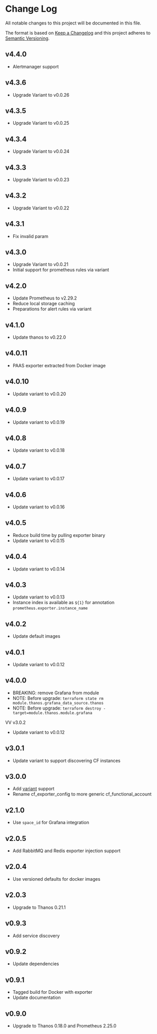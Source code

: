 # Change Log
All notable changes to this project will be documented in this file.

The format is based on [Keep a Changelog](http://keepachangelog.com/)
and this project adheres to [Semantic Versioning](http://semver.org/).
## v4.4.0
- Alertmanager support

## v4.3.6
- Upgrade Variant to v0.0.26

## v4.3.5
- Upgrade Variant to v0.0.25

## v4.3.4
- Upgrade Variant to v0.0.24

## v4.3.3
- Upgrade Variant to v0.0.23

## v4.3.2
- Upgrade Variant to v0.0.22

## v4.3.1
- Fix invalid param

## v4.3.0
- Upgrade Variant to v0.0.21
- Initial support for prometheus rules via variant

## v4.2.0
- Update Prometheus to v2.29.2
- Reduce local storage caching
- Preparations for alert rules via variant

## v4.1.0
- Update thanos to v0.22.0

## v4.0.11
- PAAS exporter extracted from Docker image

## v4.0.10
- Update variant to v0.0.20

## v4.0.9
- Update variant to v0.0.19

## v4.0.8
- Update variant to v0.0.18

## v4.0.7
- Update variant to v0.0.17

## v4.0.6
- Update variant to v0.0.16

## v4.0.5
- Reduce build time by pulling exporter binary
- Update variant to v0.0.15

## v4.0.4
- Update variant to v0.0.14

## v4.0.3
- Update variant to v0.0.13
- Instance index is available as `${1}` for annotation `prometheus.exporter.instance_name`

## v4.0.2
- Update default images

## v4.0.1
- Update variant to v0.0.12

## v4.0.0
- BREAKING: remove Grafana from module
- NOTE: Before upgrade: `terraform state rm module.thanos.grafana_data_source.thanos`
- NOTE: Before upgrade: `terraform destroy -target=module.thanos.module.grafana`

VV v3.0.2
- Update variant to v0.0.12

## v3.0.1
- Update variant to support discovering CF instances

## v3.0.0
- Add [variant](https://github.com/philips-labs/variant) support
- Rename cf_exporter_config to more generic cf_functional_account

## v2.1.0
- Use `space_id` for Grafana integration

## v2.0.5
- Add RabbitMQ and Redis exporter injection support

## v2.0.4
- Use versioned defaults for docker images

## v2.0.3
- Upgrade to Thanos 0.21.1

## v0.9.3
- Add service discovery

## v0.9.2
- Update dependencies

## v0.9.1
- Tagged build for Docker with exporter
- Update documentation 

## v0.9.0
- Upgrade to Thanos 0.18.0 and Prometheus 2.25.0
